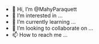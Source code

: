 - 👋 Hi, I’m @MahyParaquett
- 👀 I’m interested in ...
- 🌱 I’m currently learning ...
- 💞️ I’m looking to collaborate on ...
- 📫 How to reach me ...

<!---
MahyParaquett/MahyParaquett is a ✨ special ✨ repository because its `README.md` (this file) appears on your GitHub profile.
You can click the Preview link to take a look at your changes.
--->
